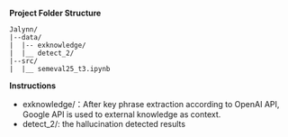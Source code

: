 **Project Folder Structure**

```
Jalynn/
|--data/
|  |-- exknowledge/
|  |__ detect_2/
|--src/
|  |__ semeval25_t3.ipynb
```

**Instructions**

* exknowledge/：After key phrase extraction according to OpenAI API, Google API is used to external knowledge as context.
* detect_2/: the hallucination detected results